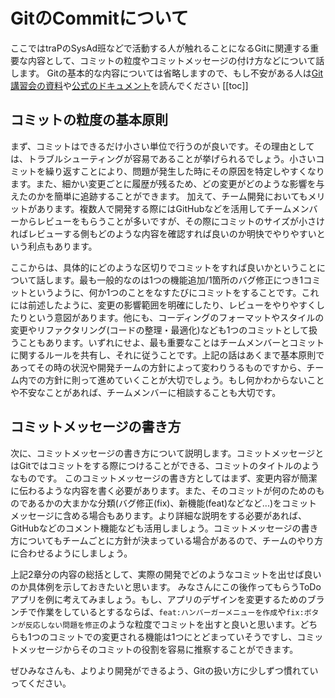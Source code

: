 # GitのCommitについて
ここではtraPのSysAd班などで活動する人が触れることになるGitに関連する重要な内容として、コミットの粒度やコミットメッセージの付け方などについて話します。
Gitの基本的な内容については省略しますので、もし不安がある人は[Git講習会の資料](https://trap-jp.github.io/git-lecture-slide/slide.pdf)や[公式のドキュメント](https://git-scm.com/book/ja/v2)を読んでください
[[toc]]

## コミットの粒度の基本原則
まず、コミットはできるだけ小さい単位で行うのが良いです。その理由としては、トラブルシューティングが容易であることが挙げられるでしょう。小さいコミットを繰り返すことにより、問題が発生した時にその原因を特定しやすくなります。また、細かい変更ごとに履歴が残るため、どの変更がどのような影響を与えたのかを簡単に追跡することができます。 加えて、チーム開発においてもメリットがあります。複数人で開発する際にはGitHubなどを活用してチームメンバーからレビューをもらうことが多いですが、その際にコミットのサイズが小さければレビューする側もどのような内容を確認すれば良いのか明快でやりやすいという利点もあります。

ここからは、具体的にどのような区切りでコミットをすれば良いかということについて話します。最も一般的なのは1つの機能追加/1箇所のバグ修正につき1コミットというように、何か1つのことをなすたびにコミットをすることです。これには前述したように、変更の影響範囲を明確にしたり、レビューをやりやすくしたりという意図があります。他にも、コーディングのフォーマットやスタイルの変更やリファクタリング(コードの整理・最適化)なども1つのコミットとして扱うこともあります。いずれにせよ、最も重要なことはチームメンバーとコミットに関するルールを共有し、それに従うことです。上記の話はあくまで基本原則であってその時の状況や開発チームの方針によって変わりうるものですから、チーム内での方針に則って進めていくことが大切でしょう。もし何かわからないことや不安なことがあれば、チームメンバーに相談することも大切です。

## コミットメッセージの書き方
次に、コミットメッセージの書き方について説明します。コミットメッセージとはGitではコミットをする際につけることができる、コミットのタイトルのようなものです。
このコミットメッセージの書き方としてはまず、変更内容が簡潔に伝わるような内容を書く必要があります。また、そのコミットが何のためのものであるかの大まかな分類(バグ修正(fix)、新機能(feat)などなど...)をコミットメッセージに含める場合もあります。より詳細な説明をする必要があれば、GitHubなどのコメント機能なども活用しましょう。コミットメッセージの書き方についてもチームごとに方針が決まっている場合があるので、チームのやり方に合わせるようにしましょう。

上記2章分の内容の総括として、実際の開発でどのようなコミットを出せば良いのか具体例を示しておきたいと思います。
みなさんにこの後作ってもらうToDoアプリを例に考えてみましょう。もし、アプリのデザインを変更するためのブランチで作業をしているとするならば、`feat:ハンバーガーメニューを作成`や`fix:ボタンが反応しない問題を修正`のような粒度でコミットを出すと良いと思います。どちらも1つのコミットでの変更される機能は1つにとどまっていそうですし、コミットメッセージからそのコミットの役割を容易に推察することができます。

ぜひみなさんも、よりより開発ができるよう、Gitの扱い方に少しずつ慣れていってください。
